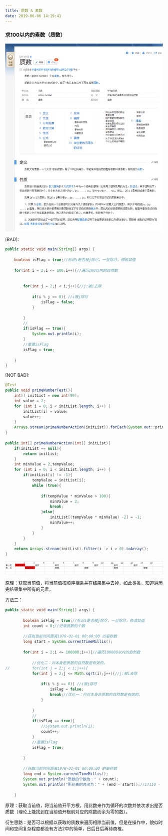 ```yaml
---
title: 质数 & 素数
date: 2019-06-06 14:19:41
---
```


### 求100以内的素数（质数）

![](algorithm-prime-number/1.png)

[BAD]:

```java
public static void main(String[] args) {

    boolean isFlag = true;//标识i是否被j除尽，一旦除尽，修改其值

    for(int i = 2;i <= 100;i++){//遍历100以内的自然数


        for(int j = 2;j < i;j++){//j:被i去除

            if(i % j == 0){ //i被j除尽
                isFlag = false;
            }

        }
        //
        if(isFlag == true){
            System.out.println(i);
        }
        //重置isFlag
        isFlag = true;

    }
}
```

[NOT BAD]:

```java
@Test
public void primeNumberTest(){
	int[] initList = new int[99];
	int value = 2;
	for (int i = 0; i < initList.length; i++) {
		initList[i] = value;
		value++;
	}
	Arrays.stream(primeNumberAction(initList)).forEach(System.out::println);
}

public int[] primeNumberAction(int[] initList){
	if(initList == null){
		return initList;
	}
	int minValue = 2,tempValue;
	for (int i = 0; i < initList.length; i++) {
		if(initList[i] != -1){
			tempValue = initList[i];
			while (true){

				if(tempValue * minValue > 100){
					minValue = 2;
					break;
				}else{
					initList[(tempValue * minValue) -2] = -1;
					minValue++;
				}
			}
		}
	}
	return Arrays.stream(initList).filter(i -> i > 0).toArray();
}
```

![](algorithm-prime-number/2.png)

原理：获取当前值，将当前值按顺序相乘并在结果集中去掉，如此类推，知道遍历完结果集中所有的元素。

方法二：

```java
public static void main(String[] args) {

		boolean isFlag = true;//标识i是否被j除尽，一旦除尽，修改其值
		int count = 0;//记录质数的个数

		//获取当前时间距离1970-01-01 00:00:00 的毫秒数
		long start = System.currentTimeMillis();

		for(int i = 2;i <= 100000;i++){//遍历100000以内的自然数

			//优化二：对本身是质数的自然数是有效的。
//			for(int j = 2;j < i;j++){
			for(int j = 2;j <= Math.sqrt(i);j++){//j:被i去除

				if(i % j == 0){ //i被j除尽
					isFlag = false;
					break;//优化一：只对本身非质数的自然数是有效的。
				}

			}
			//
			if(isFlag == true){
				//System.out.println(i);
				count++;
			}
			//重置isFlag
			isFlag = true;

		}

		//获取当前时间距离1970-01-01 00:00:00 的毫秒数
		long end = System.currentTimeMillis();
		System.out.println("质数的个数为：" + count);
		System.out.println("所花费的时间为：" + (end - start));//17110 - 优化一：break:1546 - 优化二：13

	}
```

原理：获取当前值，将当前值开平方根，用此数来作为循环的次数并依次求出是否质数（理论上能找到在当前值开根前对应的除数而余为零的数）。

衍生思路：是否可以根据以获取的质数来遍历相除当前值，但是在操作中，貌似时间和空间复杂程度都没有方法2中的简单，日后日后再待商榷。